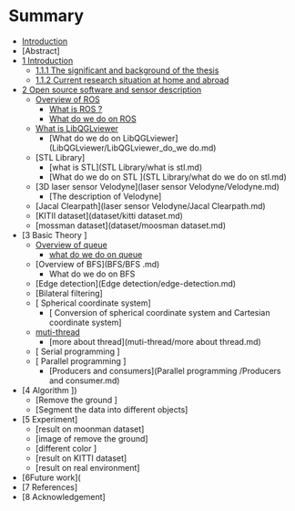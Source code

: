 # Summary

* [Introduction](README.md)
* [Abstract]
* [1 Introduction](Introduction/readme.md)
    * [1.1.1 The significant and background of the thesis](Introduction/background.md)
    * [1.1.2 Current research situation at home and abroad](Introduction/research_situation.md)
* [2 Open source software and sensor  description](sensor_description/readme.md)
    * [Overview of ROS](sensor_description/readme2.md)
        * [What is ROS ?](sensor_description/ROS_intro.md)
        * [What do we do on ROS](sensor_description/what-dowedo-on_ros.md)
    * [What is LibQGLviewer](sensor_description/LibQGLviewer.md)
        * [What do we do on LibQGLviewer](LibQGLviewer/LibQGLviewer_do_we do.md)
    * [STL Library]
        * [what is STL](STL Library/what is stl.md)
        * [What do we do on STL ](STL Library/what do we do on stl.md)
    * [3D laser sensor Velodyne](laser sensor Velodyne/Velodyne.md)
        * [The description of Velodyne]
    * [Jacal Clearpath](laser sensor Velodyne/Jacal Clearpath.md)
    * [KITII dataset](dataset/kitti dataset.md)
    * [mossman dataset](dataset/moosman dataset.md)
* [3 Basic Theory ]
    * [Overview of queue](Basic_Theory/queue.md)
        * [what do we do on queue](Basic_Theory/my_queue.md)
    * [Overview of BFS](BFS/BFS .md)
        * What do we do on BFS
    * [Edge detection](Edge detection/edge-detection.md)
    * [Bilateral filtering]
    * [ Spherical coordinate system]
        * [ Conversion of spherical coordinate system and Cartesian coordinate system]
    * [muti-thread](muti-thread/muti-thread.md)
        * [more about thread](muti-thread/more about thread.md)
    * [ Serial programming ]
    * [ Parallel programming ]
        * [Producers and consumers](Parallel programming /Producers and consumer.md)
* [4 Algorithm ])
    * [Remove the ground ]
    * [Segment the data into different objects]
* [5 Experiment]
    * [result on moonman dataset]
    * [image  of remove the ground]
    * [different color ]
    * [result on KITTI dataset]
    * [result on real environment]
* [6Future work](
* [7 References]
* [8 Acknowledgement]

